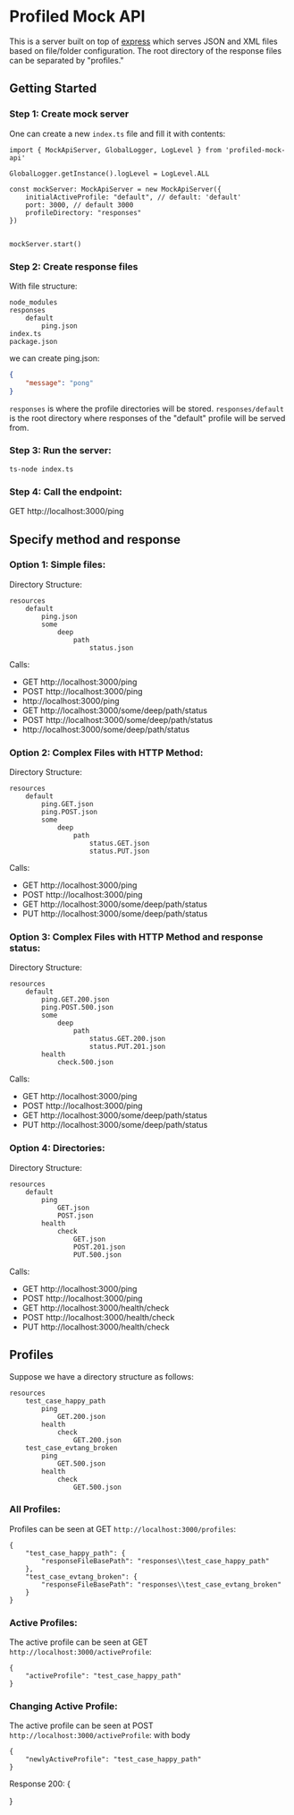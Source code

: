 # Profiled Mock API

This is a server built on top of [express](https://www.npmjs.com/package/express) which serves JSON and XML files based on file/folder configuration.
The root directory of the response files can be separated by "profiles."



## Getting Started

### Step 1: Create mock server
One can create a new `index.ts` file and fill it with contents:

```
import { MockApiServer, GlobalLogger, LogLevel } from 'profiled-mock-api'

GlobalLogger.getInstance().logLevel = LogLevel.ALL

const mockServer: MockApiServer = new MockApiServer({
    initialActiveProfile: "default", // default: 'default'
    port: 3000, // default 3000
    profileDirectory: "responses"
})


mockServer.start()
```

### Step 2: Create response files
With file structure: 

```
node_modules
responses
    default
        ping.json
index.ts
package.json

```
we can create ping.json: 
```json
{
    "message": "pong"
}
```

`responses` is where the profile directories will be stored. `responses/default` is the root directory where responses of the "default" profile will be served from. 

### Step 3: Run the server:
```
ts-node index.ts
```

### Step 4: Call the endpoint:

GET http://localhost:3000/ping





## Specify method and response 

### Option 1: Simple files:
Directory Structure:
```
resources
    default
        ping.json
        some
            deep
                path
                    status.json
```
Calls:
- GET http://localhost:3000/ping
- POST http://localhost:3000/ping
- <any http method> http://localhost:3000/ping
- GET http://localhost:3000/some/deep/path/status
- POST http://localhost:3000/some/deep/path/status
- <any http method> http://localhost:3000/some/deep/path/status

### Option 2: Complex Files with HTTP Method:
Directory Structure:

```
resources
    default
        ping.GET.json
        ping.POST.json
        some
            deep
                path
                    status.GET.json
                    status.PUT.json
```
Calls:
- GET http://localhost:3000/ping
- POST http://localhost:3000/ping
- GET http://localhost:3000/some/deep/path/status
- PUT http://localhost:3000/some/deep/path/status

### Option 3: Complex Files with HTTP Method and response status:
Directory Structure:

```
resources
    default
        ping.GET.200.json
        ping.POST.500.json
        some
            deep
                path
                    status.GET.200.json
                    status.PUT.201.json
        health
            check.500.json
```
Calls:
- GET http://localhost:3000/ping
- POST http://localhost:3000/ping
- GET http://localhost:3000/some/deep/path/status
- PUT http://localhost:3000/some/deep/path/status


### Option 4: Directories:
Directory Structure:

```
resources
    default
        ping
            GET.json
            POST.json
        health
            check
                GET.json
                POST.201.json
                PUT.500.json
```

Calls:
- GET http://localhost:3000/ping
- POST http://localhost:3000/ping
- GET http://localhost:3000/health/check
- POST http://localhost:3000/health/check
- PUT http://localhost:3000/health/check


## Profiles
Suppose we have a directory structure as follows:

```
resources
    test_case_happy_path
        ping
            GET.200.json
        health
            check
                GET.200.json
    test_case_evtang_broken
        ping
            GET.500.json
        health
            check
                GET.500.json
```

### All Profiles:
Profiles can be seen at
GET ```http://localhost:3000/profiles```: 
```
{
    "test_case_happy_path": {
        "responseFileBasePath": "responses\\test_case_happy_path"
    },
    "test_case_evtang_broken": {
        "responseFileBasePath": "responses\\test_case_evtang_broken"
    }
}
```

### Active Profiles:
The active profile can be seen at
GET ```http://localhost:3000/activeProfile```: 
```
{
    "activeProfile": "test_case_happy_path"
}
```

### Changing Active Profile:
The active profile can be seen at
POST ```http://localhost:3000/activeProfile```: 
with body
```
{
    "newlyActiveProfile": "test_case_happy_path"
}
```
Response 200: {

}
